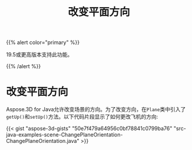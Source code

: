 ﻿---
title: 改变平面方向
type: docs
weight: 70
url: /zh/java/changing-plane-orientation/
description: Aspose.3D for Java允许改变场景的方向。为了改变方向，在平面类中引入了getUp() 和setUp() 方法。
---
{{% alert color="primary" %}} 

19.5或更高版本支持此功能。

{{% /alert %}} 
# **改变平面方向**
Aspose.3D for Java允许改变场景的方向。为了改变方向，在`Plane`类中引入了`getUp()`和`setUp()`方法。以下代码片段显示了如何更改飞机的方向:

{{< gist "aspose-3d-gists" "50e7f479a64956c0bf78841c0799ba76" "src-java-examples-scene-ChangePlaneOrientation-ChangePlaneOrientation.java" >}}
